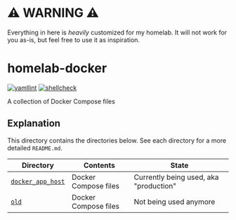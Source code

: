 # ⚠️ WARNING ⚠️

Everything in here is *heavily* customized for my homelab. It will not work for you as-is, but feel free to use it as inspiration.

# homelab-docker

[![yamllint](https://github.com/loganmarchione/homelab-docker/actions/workflows/yamllint.yml/badge.svg)](https://github.com/loganmarchione/homelab-docker/actions/workflows/yamllint.yml) [![shellcheck](https://github.com/loganmarchione/homelab-docker/actions/workflows/shellcheck.yml/badge.svg)](https://github.com/loganmarchione/homelab-docker/actions/workflows/shellcheck.yml)

A collection of Docker Compose files

## Explanation

This directory contains the directories below. See each directory for a more detailed `README.md`.

| Directory                            | Contents              | State                                           |
|--------------------------------------|-----------------------|-------------------------------------------------|
| [`docker_app_host`](docker_app_host) | Docker Compose files  | Currently being used, aka "production"          |
| [`old`](old)                         | Docker Compose files  | Not being used anymore                          |
